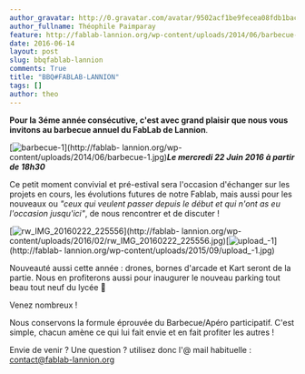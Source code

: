 ```yaml
---
author_gravatar: http://0.gravatar.com/avatar/9502acf1be9fecea08fdb1baca814060?s=96&d=mm&r=g
author_fullname: Théophile Paimparay
feature: http://fablab-lannion.org/wp-content/uploads/2014/06/barbecue-1.jpg
date: 2016-06-14
layout: post
slug: bbqfablab-lannion
comments: True
title: "BBQ#FABLAB-LANNION"
tags: []
author: theo
---
```

**Pour la 3éme année consécutive, c'est avec grand plaisir que nous vous invitons au barbecue annuel du FabLab de Lannion**.

[![barbecue-1](http://fablablannion.github.io/images/barbecue-1-300x237.jpg)](http://fablab-
lannion.org/wp-content/uploads/2014/06/barbecue-1.jpg)_**Le mercredi 22 Juin
2016 à partir de 18h30**_

Ce petit moment convivial et pré-estival sera l'occasion d'échanger sur les
projets en cours, les évolutions futures de notre Fablab, mais aussi pour les
nouveaux ou _"ceux qui veulent passer depuis le début et qui n'ont as eu
l'occasion jusqu'ici"_, de nous rencontrer et de discuter !

[![rw_IMG_20160222_225556](http://fablablannion.github.io/images/rw_IMG_20160222_225556-225x300.jpg)](http://fablab-
lannion.org/wp-
content/uploads/2016/02/rw_IMG_20160222_225556.jpg)[![upload_-1](http://fablablannion.github.io/images/upload_-1-169x300.jpg)](http://fablab-
lannion.org/wp-content/uploads/2015/09/upload_-1.jpg)



Nouveauté aussi cette année : drones, bornes d'arcade et Kart seront de la
partie. Nous en profiterons aussi pour inaugurer le nouveau parking tout beau
tout neuf du lycée 🙂

Venez nombreux !

Nous conservons la formule éprouvée du Barbecue/Apéro participatif. C'est
simple, chacun amène ce qui lui fait envie et en fait profiter les autres !

Envie de venir ? Une question ? utilisez donc l'@ mail habituelle :
contact@fablab-lannion.org








